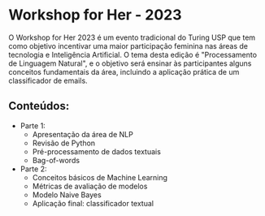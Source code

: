 # Workshop for Her - 2023

O Workshop for Her 2023 é um evento tradicional do Turing USP que tem como objetivo incentivar uma maior participação feminina nas áreas de tecnologia e Inteligência Artificial. O tema desta edição é "Processamento de Linguagem Natural", e o objetivo será ensinar às participantes alguns conceitos fundamentais da área, incluindo a aplicação prática de um classificador de emails.

## Conteúdos:
- Parte 1:
  - Apresentação da área de NLP
  - Revisão de Python
  - Pré-processamento de dados textuais
  - Bag-of-words
- Parte 2:
  - Conceitos básicos de Machine Learning
  - Métricas de avaliação de modelos
  - Modelo Naive Bayes
  - Aplicação final: classificador textual
